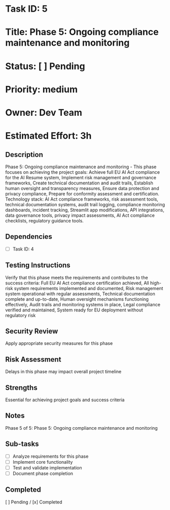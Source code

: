 # Task ID: 5
# Title: Phase 5: Ongoing compliance maintenance and monitoring
# Status: [ ] Pending
# Priority: medium
# Owner: Dev Team
# Estimated Effort: 3h

## Description
Phase 5: Ongoing compliance maintenance and monitoring - This phase focuses on achieving the project goals: Achieve full EU AI Act compliance for the AI Resume system, Implement risk management and governance frameworks, Create technical documentation and audit trails, Establish human oversight and transparency measures, Ensure data protection and privacy compliance, Prepare for conformity assessment and certification. Technology stack: AI Act compliance frameworks, risk assessment tools, technical documentation systems, audit trail logging, compliance monitoring dashboards, incident tracking, Streamlit app modifications, API integrations, data governance tools, privacy impact assessments, AI Act compliance checklists, regulatory guidance tools.

## Dependencies
- [ ] Task ID: 4

## Testing Instructions
Verify that this phase meets the requirements and contributes to the success criteria: Full EU AI Act compliance certification achieved, All high-risk system requirements implemented and documented, Risk management system operational with regular assessments, Technical documentation complete and up-to-date, Human oversight mechanisms functioning effectively, Audit trails and monitoring systems in place, Legal compliance verified and maintained, System ready for EU deployment without regulatory risk

## Security Review
Apply appropriate security measures for this phase

## Risk Assessment
Delays in this phase may impact overall project timeline

## Strengths
Essential for achieving project goals and success criteria

## Notes
Phase 5 of 5: Phase 5: Ongoing compliance maintenance and monitoring

## Sub-tasks
- [ ] Analyze requirements for this phase
- [ ] Implement core functionality
- [ ] Test and validate implementation
- [ ] Document phase completion

## Completed
[ ] Pending / [x] Completed